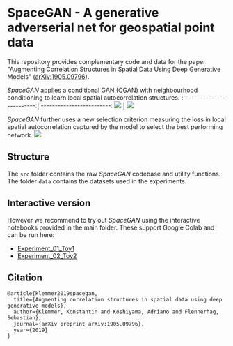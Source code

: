 # SpaceGAN - A generative adverserial net for geospatial point data

This repository provides complementary code and data for the paper "Augmenting Correlation Structures in Spatial Data Using Deep Generative Models" ([arXiv:1905.09796](https://arxiv.org/abs/1905.09796)).

*SpaceGAN* applies a conditional GAN (CGAN) with neighbourhood conditioning to learn local spatial autocorrelation structures.
:-------------------------:|:-------------------------:
![](https://raw.githubusercontent.com/konstantinklemmer/spacegan/master/img/img1.png)  |  ![](https://raw.githubusercontent.com/konstantinklemmer/spacegan/master/img/img2.png)

*SpaceGAN* further uses a new selection criterion measuring the loss in local spatial autocorrelation captured by the model to select the best performing network.
![](https://raw.githubusercontent.com/konstantinklemmer/spacegan/master/img/img3.png)

## Structure

The `src` folder contains the raw *SpaceGAN* codebase and utility functions. The folder `data` contains the datasets used in the experiments.

## Interactive version

However we recommend to try out *SpaceGAN* using the interactive notebooks provided in the main folder. These support Google Colab and can be run here:
* [Experiment_01_Toy1](google.com)
* [Experiment_02_Toy2](google.com)

## Citation

```
@article{klemmer2019spacegan,
  title={Augmenting correlation structures in spatial data using deep generative models},
  author={Klemmer, Konstantin and Koshiyama, Adriano and Flennerhag, Sebastian},
  journal={arXiv preprint arXiv:1905.09796},
  year={2019}
}
```

